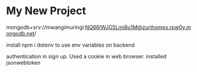 # My New Project

mongodb+srv://mwangimuringi:NQ66IWJG5Lmi8u1M@zurihomes.rpw0y.mongodb.net/

install npm i dotenv to use env variables on backend


authentication in sign up. Used a cookie in web browser. installed jsonwebtoken